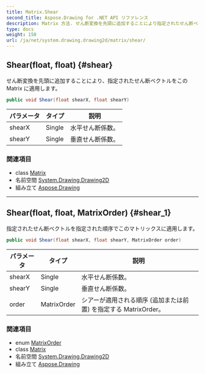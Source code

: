 ```yaml
---
title: Matrix.Shear
second_title: Aspose.Drawing for .NET API リファレンス
description: Matrix 方法. せん断変換を先頭に追加することにより指定されたせん断ベクトルをこの Matrix に適用します
type: docs
weight: 150
url: /ja/net/system.drawing.drawing2d/matrix/shear/
---
```

## Shear(float, float) {#shear}

せん断変換を先頭に追加することにより、指定されたせん断ベクトルをこの Matrix に適用します。

```csharp
public void Shear(float shearX, float shearY)
```

| パラメータ | タイプ | 説明 |
| --- | --- | --- |
| shearX | Single | 水平せん断係数。 |
| shearY | Single | 垂直せん断係数。 |

### 関連項目

* class [Matrix](../)
* 名前空間 [System.Drawing.Drawing2D](../../matrix/)
* 組み立て [Aspose.Drawing](../../../)

---

## Shear(float, float, MatrixOrder) {#shear_1}

指定されたせん断ベクトルを指定された順序でこのマトリックスに適用します。

```csharp
public void Shear(float shearX, float shearY, MatrixOrder order)
```

| パラメータ | タイプ | 説明 |
| --- | --- | --- |
| shearX | Single | 水平せん断係数。 |
| shearY | Single | 垂直せん断係数。 |
| order | MatrixOrder | シアーが適用される順序 (追加または前置) を指定する MatrixOrder。 |

### 関連項目

* enum [MatrixOrder](../../matrixorder/)
* class [Matrix](../)
* 名前空間 [System.Drawing.Drawing2D](../../matrix/)
* 組み立て [Aspose.Drawing](../../../)


